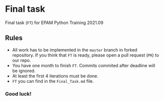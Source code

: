# Final task
Final task (`FT`) for EPAM Python Training 2021.09

## Rules
* All work has to be implemented in the `master` branch in forked repository. If you think that `FT` is ready, please open a pull request (`PR`) to our repo.
* You have one month to finish `FT`. Commits commited after deadline will be ignored.
* At least the first 4 iterations must be done.
* `FT` you can find in the `Final_Task.md` file.

### Good luck!
